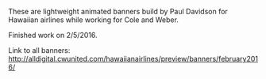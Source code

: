 These are lightweight animated banners build by Paul Davidson for Hawaiian airlines while working for Cole and Weber.

Finished work on 2/5/2016.

Link to all banners:  http://alldigital.cwunited.com/hawaiianairlines/preview/banners/february2016/